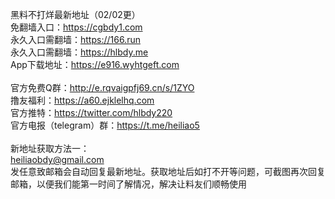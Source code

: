 黑料不打烊最新地址（02/02更）
<br> 免翻墙入口：https://cgbdy1.com
<br> 永久入口需翻墙：https://166.run
<br> 永久入口需翻墙：https://hlbdy.me
<br> App下载地址：https://e916.wyhtgeft.com
<br> 
<br> 官方免费Q群：http://e.rqvaigpfj69.cn/s/1ZYO
<br> 撸友福利：https://a60.ejklelhq.com
<br> 官方推特：https://twitter.com/hlbdy220
<br> 官方电报（telegram）群：https://t.me/heiliao5
<br> 
<br> 新地址获取方法一：
<br> heiliaobdy@gmail.com
<br> 发任意致邮箱会自动回复最新地址。获取地址后如打不开等问题，可截图再次回复邮箱，以便我们能第一时间了解情况，解决让料友们顺畅使用
